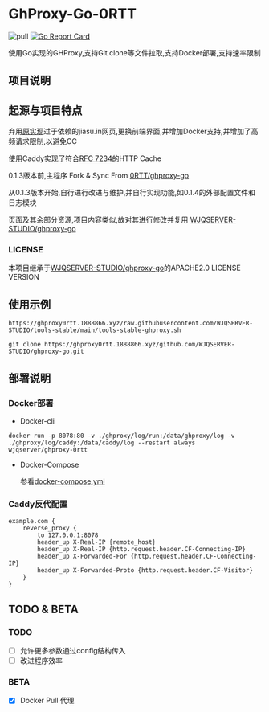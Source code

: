 # GhProxy-Go-0RTT

![pull](https://img.shields.io/docker/pulls/wjqserver/ghproxy-0rtt.svg)
[![Go Report Card](https://goreportcard.com/badge/github.com/WJQSERVER/ghproxy-go-0RTT)](https://goreportcard.com/report/github.com/WJQSERVER/ghproxy-go-0RTT)

使用Go实现的GHProxy,支持Git clone等文件拉取,支持Docker部署,支持速率限制

## 项目说明

## 起源与项目特点

弃用[原实现](https://github.com/0-RTT/ghproxy-go)过于依赖的jiasu.in网页,更换前端界面,并增加Docker支持,并增加了高频请求限制,以避免CC

使用Caddy实现了符合[RFC 7234](https://httpwg.org/specs/rfc7234.html)的HTTP Cache

0.1.3版本前,主程序 Fork & Sync From [0RTT/ghproxy-go](https://github.com/0-RTT/ghproxy-go) 

从0.1.3版本开始,自行进行改进与维护,并自行实现功能,如0.1.4的外部配置文件和日志模块

页面及其余部分资源,项目内容类似,故对其进行修改并复用 [WJQSERVER-STUDIO/ghproxy-go](https://github.com/WJQSERVER-STUDIO/ghproxy-go)

### LICENSE

本项目继承于[WJQSERVER-STUDIO/ghproxy-go](https://github.com/WJQSERVER-STUDIO/ghproxy-go)的APACHE2.0 LICENSE VERSION

## 使用示例

```
https://ghproxy0rtt.1888866.xyz/raw.githubusercontent.com/WJQSERVER-STUDIO/tools-stable/main/tools-stable-ghproxy.sh

git clone https://ghproxy0rtt.1888866.xyz/github.com/WJQSERVER-STUDIO/ghproxy-go.git
```

## 部署说明

### Docker部署

- Docker-cli

```
docker run -p 8078:80 -v ./ghproxy/log/run:/data/ghproxy/log -v ./ghproxy/log/caddy:/data/caddy/log --restart always wjqserver/ghproxy-0rtt
```

- Docker-Compose

    参看[docker-compose.yml](https://github.com/WJQSERVER/ghproxy-go-0RTT/blob/main/docker-compose.yml)

### Caddy反代配置

```
example.com {
    reverse_proxy {
        to 127.0.0.1:8078
        header_up X-Real-IP {remote_host}	    
        header_up X-Real-IP {http.request.header.CF-Connecting-IP}
        header_up X-Forwarded-For {http.request.header.CF-Connecting-IP}
        header_up X-Forwarded-Proto {http.request.header.CF-Visitor}
    }    
}
```

## TODO & BETA

### TODO

- [ ] 允许更多参数通过config结构传入
- [ ] 改进程序效率

### BETA

- [x] Docker Pull 代理
